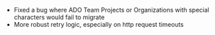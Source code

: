 - Fixed a bug where ADO Team Projects or Organizations with special characters would fail to migrate
- More robust retry logic, especially on http request timeouts
